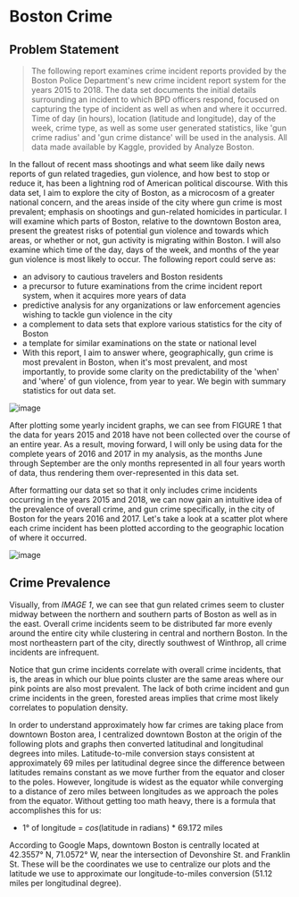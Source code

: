 # Boston Crime

## Problem Statement

>The following report examines crime incident reports provided by the Boston Police Department's new crime incident report system for the years 2015 to 2018. The data set documents the initial details surrounding an incident to which BPD officers respond, focused on capturing the type of incident as well as when and where it occurred. Time of day (in hours), location (latitude and longitude), day of the week, crime type, as well as some user generated statistics, like 'gun crime radius' and 'gun crime distance' will be used in the analysis. All data made available by Kaggle, provided by Analyze Boston.

In the fallout of recent mass shootings and what seem like daily news reports of gun related tragedies, gun violence, and how best to stop or reduce it, has been a lightning rod of American political discourse. With this data set, I aim to explore the city of Boston, as a microcosm of a greater national concern, and the areas inside of the city where gun crime is most prevalent; emphasis on shootings and gun-related homicides in particular. I will examine which parts of Boston, relative to the downtown Boston area, present the greatest risks of potential gun violence and towards which areas, or whether or not, gun activity is migrating within Boston. I will also examine which time of the day, days of the week, and months of the year gun violence is most likely to occur. The following report could serve as:

+ an advisory to cautious travelers and Boston residents
+ a precursor to future examinations from the crime incident report system, when it acquires more years of data
+ predictive analysis for any organizations or law enforcement agencies wishing to tackle gun violence in the city
+ a complement to data sets that explore various statistics for the city of Boston
+ a template for similar examinations on the state or national level
+ With this report, I aim to answer where, geographically, gun crime is most prevalent in Boston, when it's most prevalent, and most importantly, to provide some clarity on the predictability of the 'when' and 'where' of gun violence, from year to year. We begin with summary statistics for out data set.

![image](https://user-images.githubusercontent.com/42311832/94982019-7bc56f00-04f4-11eb-9b56-5654ff0cf6e8.png)

After plotting some yearly incident graphs, we can see from FIGURE 1 that the data for years 2015 and 2018 have not been collected over the course of an entire year. As a result, moving forward, I will only be using data for the complete years of 2016 and 2017 in my analysis, as the months June through September are the only months represented in all four years worth of data, thus rendering them over-represented in this data set.

After formatting our data set so that it only includes crime incidents occurring in the years 2015 and 2018, we can now gain an intuitive idea of the prevalence of overall crime, and gun crime specifically, in the city of Boston for the years 2016 and 2017. Let's take a look at a scatter plot where each crime incident has been plotted according to the geographic location of where it occurred.

![image](https://user-images.githubusercontent.com/42311832/94982080-d65ecb00-04f4-11eb-89cb-eb05bec2f02c.png)

## Crime Prevalence

Visually, from *IMAGE 1*, we can see that gun related crimes seem to cluster midway between the northern and southern parts of Boston as well as in the east. Overall crime incidents seem to be distributed far more evenly around the entire city while clustering in central and northern Boston. In the most northeastern part of the city, directly southwest of Winthrop, all crime incidents are infrequent. 

Notice that gun crime incidents correlate with overall crime incidents, that is, the areas in which our blue points cluster are the same areas where our pink points are also most prevalent. The lack of both crime incident and gun crime incidents in the green, forested areas implies that crime most likely correlates to population density.

In order to understand approximately how far crimes are taking place from downtown Boston area, I centralized downtown Boston at the origin of the following plots and graphs then converted latitudinal and longitudinal degrees into miles. Latitude-to-mile conversion stays consistent at approximately 69 miles per latitudinal degree since the difference between latitudes remains constant as we move further from the equator and closer to the poles. However, longitude is widest as the equator while converging to a distance of zero miles between longitudes as we approach the poles from the equator. Without getting too math heavy, there is a formula that accomplishes this for us:

- 1° of longitude $=$ $cos$(latitude in radians) $*$ 69.172 miles

According to Google Maps, downtown Boston is centrally located at 42.3557° N, 71.0572° W, near the intersection of Devonshire St. and Franklin St. These will be the coordinates we use to centralize our plots and the latitude we use to approximate our longitude-to-miles conversion (51.12 miles per longitudinal degree).

